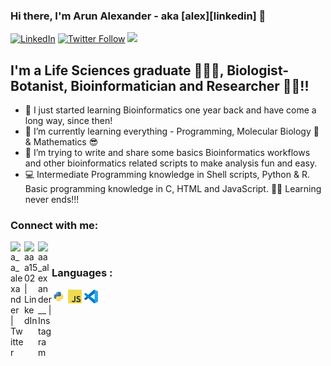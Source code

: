 ### Hi there, I'm Arun Alexander - aka [alex][linkedin] 👋

[![LinkedIn](https://img.shields.io/badge/LinkedIn-informational?style=social&logo=linkedin&labelColor=informational)](https://www.linkedin.com/in/aaa1502/)
[![Twitter Follow](https://img.shields.io/twitter/url?style=social)](https://twitter.com/a_a_alexander)
![](https://visitor-badge.laobi.icu/badge?page_id=aa-alexander.aa-alexander)

## I'm a Life Sciences graduate 🧑🏽‍🎓, Biologist-Botanist, Bioinformatician and Researcher 🧑‍🔬!!

- 🔭 I just started learning Bioinformatics one year back and have come a long way, since then!
- 🌱 I’m currently learning everything - Programming, Molecular Biology 🧬 & Mathematics 😎
- 👀 I’m trying to write and share some basics Bioinformatics workflows and other bioinformatics related scripts to make analysis fun and easy.
- 💻 Intermediate Programming knowledge in Shell scripts, Python & R. Basic programming knowledge in C, HTML and JavaScript. 👨‍💻 Learning never ends!!! 


### Connect with me:

<a href="https://twitter.com/a_a_alexander"><img align="left" alt="a_a_alexander | Twitter" width="22px" src="https://cdn.jsdelivr.net/npm/simple-icons@v3/icons/twitter.svg" /></a>
<a href="https://www.linkedin.com/in/aaa1502/"><img align="left" alt="aaa1502 | LinkedIn" width="22px" src="https://cdn.jsdelivr.net/npm/simple-icons@v3/icons/linkedin.svg" /></a>
<a href="https://www.instagram.com/aa_alexander__/"><img align="left" alt="aa_alexander__ | Instagram" width="22px" src="https://cdn.jsdelivr.net/npm/simple-icons@v3/icons/instagram.svg" /></a>
  
<br />

### Languages :
<p align="left">
<img src="https://raw.githubusercontent.com/github/explore/80688e429a7d4ef2fca1e82350fe8e3517d3494d/topics/python/python.png" alt="Python" width="22px">
<img src="https://raw.githubusercontent.com/github/explore/80688e429a7d4ef2fca1e82350fe8e3517d3494d/topics/javascript/javascript.png" alt="Javascript" width="22px">
<img src="https://raw.githubusercontent.com/github/explore/80688e429a7d4ef2fca1e82350fe8e3517d3494d/topics/visual-studio-code/visual-studio-code.png" alt="VS Code" width="22px">
</p>
  
  
<!---
aa-alexander/aa-alexander is a ✨ special ✨ repository because its `README.md` (this file) appears on your GitHub profile.
You can click the Preview link to take a look at your changes.
--->
